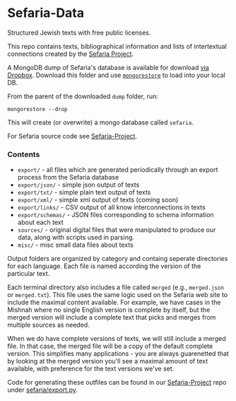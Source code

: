 Sefaria-Data
============

Structured Jewish texts with free public licenses.

This repo contains texts, bibliographical information and lists of intertextual connections created by the [Sefaria Project](http://www.sefaria.org).

A MongoDB dump of Sefaria's database is available for download [via Dropbox](https://www.dropbox.com/sh/z5xdi4b7725ems5/AI4Jyg0xcY). Download this folder and use [`mongorestore`](http://docs.mongodb.org/v2.2/reference/mongorestore/) to load into your local DB.

From the parent of the downloaded `dump` folder, run:

    mongorestore --drop

This will create (or overwrite) a mongo database called `sefaria`.

For Sefaria source code see [Sefaria-Project](https://github.com/blockspeiser/Sefaria-Project).

### Contents

* `export/` - all files which are generated periodically through an export process from the Sefaria database
* `export/json/` - simple json output of texts
* `export/txt/` - simple plain text output of texts
* `export/xml/` - simple xml output of texts (coming soon)
* `export/links/` - CSV output of all know interconnections in texts
* `export/schemas/` - JSON files corresponding to schema information about each text
* `sources/` - original digital files that were manipulated to produce our data, along with scripts used in parsing.
* `misc/` - misc small data files about texts

Output folders are organized by category and containg seperate directories for each language. Each file is named according the version of the particular text. 

Each terminal directory also includes a file called `merged` (e.g., `merged.json` or `merged.txt`). This file uses the same logic used on the Sefaria web site to include the maximal content available. For example, we have cases in the Mishnah where no single English version is complete by itself, but the merged version will include a complete text that picks and merges from multiple sources as needed.

When we do have complete versions of texts, we will still include a merged file. In that case, the merged file will be a copy of the default complete version. This simplifies many applications - you are always guarenetted that by looking at the merged version you'll see a maximal amount of text available, with preference for the text versions we've set. 

Code for generating these outfiles can be found in our [Sefaria-Project](https://github.com/blockspeiser/Sefaria-Project) repo under [sefaria/export.py](https://github.com/blockspeiser/Sefaria-Project/blob/master/sefaria/export.py).
